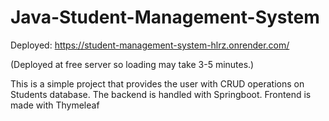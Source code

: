 # Java-Student-Management-System
Deployed: https://student-management-system-hlrz.onrender.com/

(Deployed at free server so loading may take 3-5 minutes.)

This is a simple project that provides the user with CRUD operations on Students database.
The backend is handled with Springboot.
Frontend is made with Thymeleaf

